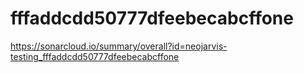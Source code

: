 # fffaddcdd50777dfeebecabcffone
https://sonarcloud.io/summary/overall?id=neojarvis-testing_fffaddcdd50777dfeebecabcffone
